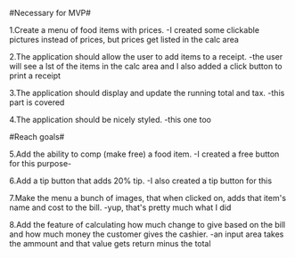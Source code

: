 
#Necessary for MVP#

1.Create a menu of food items with prices.
	-I created some clickable pictures instead of prices, but prices get listed in the calc area

2.The application should allow the user to add items to a receipt.
	-the user will see a lst of the items in the calc area and I also added a click button to print a receipt

3.The application should display and update the running total and tax.
	-this part is covered

4.The application should be nicely styled.
	-this one too

#Reach goals#

5.Add the ability to comp (make free) a food item.
	-I created a free button for this purpose- 

6.Add a tip button that adds 20% tip.
	-I also created a tip button for this

7.Make the menu a bunch of images, that when clicked on, adds that item's name and cost to the bill.
	-yup, that's pretty much what I did

8.Add the feature of calculating how much change to give based on the bill and how much money the customer gives the cashier.
	-an input area takes the ammount and that value gets return minus the total 